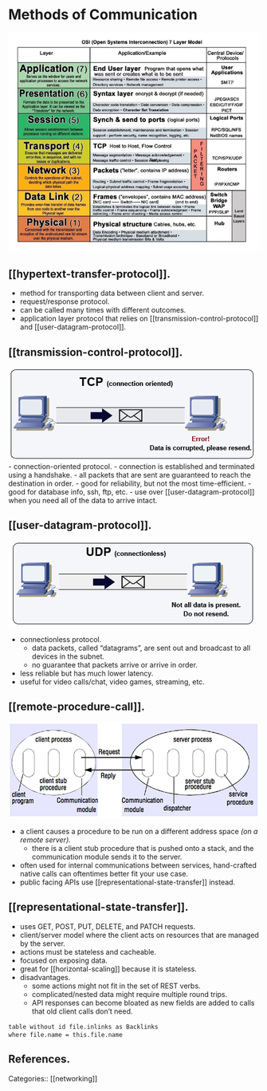 # Methods of Communication

![](https://github.com/donnemartin/system-design-primer/raw/master/images/5KeocQs.jpg)

## [[hypertext-transfer-protocol]].

- method for transporting data between client and server.
- request/response protocol.
- can be called many times with different outcomes.
- application layer protocol that relies on [[transmission-control-protocol]] and [[user-datagram-protocol]].

## [[transmission-control-protocol]].

![](https://github.com/donnemartin/system-design-primer/raw/master/images/JdAsdvG.jpg)
	- connection-oriented protocol.
		- connection is established and terminated using a handshake.
		- all packets that are sent are guaranteed to reach the destination in order.
	- good for reliability, but not the most time-efficient.
		- good for database info, ssh, ftp, etc.
		- use over [[user-datagram-protocol]] when you need all of the data to arrive intact.

## [[user-datagram-protocol]].

![](https://github.com/donnemartin/system-design-primer/raw/master/images/yzDrJtA.jpg)
- connectionless protocol.
	- data packets, called “datagrams”, are sent out and broadcast to all devices in the subnet.
	- no guarantee that packets arrive or arrive in order.
- less reliable but has much lower latency.
- useful for video calls/chat, video games, streaming, etc.

## [[remote-procedure-call]].

![](https://github.com/donnemartin/system-design-primer/raw/master/images/iF4Mkb5.png)
- a client causes a procedure to be run on a different address space *(on a remote server).*
	- there is a client stub procedure that is pushed onto a stack, and the communication module sends it to the server.
- often used for internal communications between services, hand-crafted native calls can oftentimes better fit your use case.
- public facing APIs use [[representational-state-transfer]] instead.

## [[representational-state-transfer]].

- uses GET, POST, PUT, DELETE, and PATCH requests.
- client/server model where the client acts on resources that are managed by the server.
- actions must be stateless and cacheable.
- focused on exposing data.
- great for [[horizontal-scaling]] because it is stateless.
- disadvantages.
	- some actions might not fit in the set of REST verbs.
	- complicated/nested data might require multiple round trips.
	- API responses can become bloated as new fields are added to calls that old client calls don’t need.

```dataview
table without id file.inlinks as Backlinks
where file.name = this.file.name
```

## References.

Categories:: [[networking]]
